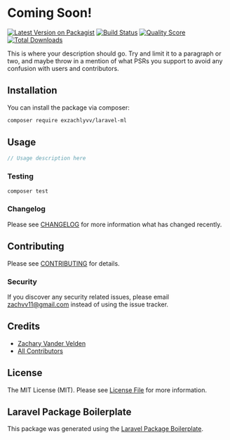# Coming Soon!

[![Latest Version on Packagist](https://img.shields.io/packagist/v/exzachlyvv/laravel-ml.svg?style=flat-square)](https://packagist.org/packages/exzachlyvv/laravel-ml)
[![Build Status](https://img.shields.io/travis/exzachlyvv/laravel-ml/master.svg?style=flat-square)](https://travis-ci.org/exzachlyvv/laravel-ml)
[![Quality Score](https://img.shields.io/scrutinizer/g/exzachlyvv/laravel-ml.svg?style=flat-square)](https://scrutinizer-ci.com/g/exzachlyvv/laravel-ml)
[![Total Downloads](https://img.shields.io/packagist/dt/exzachlyvv/laravel-ml.svg?style=flat-square)](https://packagist.org/packages/exzachlyvv/laravel-ml)

This is where your description should go. Try and limit it to a paragraph or two, and maybe throw in a mention of what PSRs you support to avoid any confusion with users and contributors.

## Installation

You can install the package via composer:

```bash
composer require exzachlyvv/laravel-ml
```

## Usage

``` php
// Usage description here
```

### Testing

``` bash
composer test
```

### Changelog

Please see [CHANGELOG](CHANGELOG.md) for more information what has changed recently.

## Contributing

Please see [CONTRIBUTING](CONTRIBUTING.md) for details.

### Security

If you discover any security related issues, please email zachvv11@gmail.com instead of using the issue tracker.

## Credits

- [Zachary Vander Velden](https://github.com/zach)
- [All Contributors](../../contributors)

## License

The MIT License (MIT). Please see [License File](LICENSE.md) for more information.

## Laravel Package Boilerplate

This package was generated using the [Laravel Package Boilerplate](https://laravelpackageboilerplate.com).
